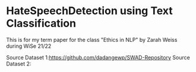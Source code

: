 # HateSpeechDetection using Text Classification

This is for my term paper for the class "Ethics in NLP" by Zarah Weiss during WiSe 21/22

Source Dataset 1:https://github.com/dadangewp/SWAD-Repository
Source Dataset 2:
